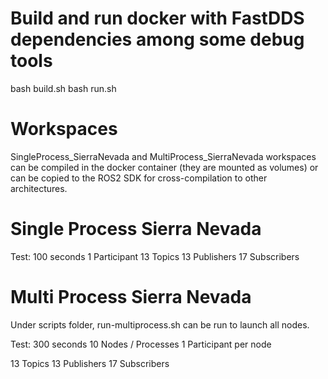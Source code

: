 # Build and run docker with FastDDS dependencies among some debug tools
bash build.sh
bash run.sh

# Workspaces
SingleProcess_SierraNevada and MultiProcess_SierraNevada workspaces
can be compiled in the docker container (they are mounted as volumes)
or can be copied to the ROS2 SDK for cross-compilation to other architectures.

# Single Process Sierra Nevada

Test: 100 seconds
1 Participant
13 Topics
13 Publishers
17 Subscribers

# Multi Process Sierra Nevada

Under scripts folder, run-multiprocess.sh can be run to launch all nodes.

Test: 300 seconds
10 Nodes / Processes
1 Participant per node

13 Topics
13 Publishers
17 Subscribers
